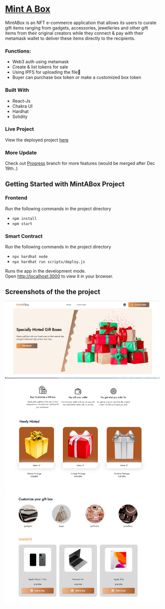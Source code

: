 # [Mint A Box]((https://mintabox.vercel.app/))
MintABox is an NFT e-commerce application that allows its users to curate gift items ranging from gadgets, accessories, jewelleries and other gift items from their original creators while they connect & pay with their metamask wallet to deliver these items directly to the recipients.

### Functions:

- Web3 auth using metamask
- Create & list tokens for sale
- Using IPFS for uploading the file📁
- Buyer can purchase box token or make a customized box token

### Built With

- React-Js
- Chakra UI
- Hardhat
- Solidity

### Live Project
View the deployed project [here](https://mintabox.vercel.app/)

### More Update
Check out [Progress](https://github.com/mzoyinda/MintABox/tree/progress) branch for more features (would be merged after Dec 19th..)


## Getting Started with MintABox Project

### Frontend
Run the following commands in the project directory

- `npm install`
- `npm start`


### Smart Contract
Run the following commands in the project directory

- `npx hardhat node`
- `npx hardhat run scripts/deploy.js`


Runs the app in the development mode.\
Open [http://localhost:3000](http://localhost:3000) to view it in your browser.


## Screenshots of the the project
<img src="src/assets/screenshot1.png" alt="screenshot" title="screenshot">

<img src="src/assets/screenshot2.png" alt="screenshot" title="screenshot">

<img src="src/assets/screenshot3.png" alt="screenshot" title="screenshot">




